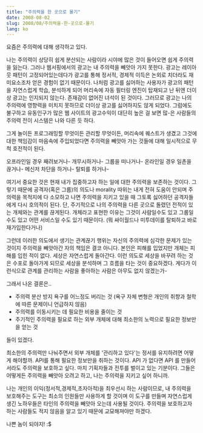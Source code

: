 ```yaml
---
title: "주의력을 한 곳으로 몰기"
date: 2008-08-02
slug: 2008/08/주의력을-한-곳으로-몰기
lang: ko
---
```


요즘은 주의력에 대해 생각하고 있다.

나는 주의력이 상당히 쉽게 분산되는 사람이라 시야에 많은 것이 들어오면 쉽게 주의력을 잃는다. 그러나 웹서핑에서의 광고는 내 주의력을 빼앗아 가지 못한다. 광고는 레이아웃 패턴이 고정되어있는데다가 광고를 통해 정서적, 경제적 이득은 논외로 치더라도 재미요소조차 얻은 경험이 없기 때문이다. 나처럼 광고를 싫어하는 사용자가 광고의 패턴을 자연스럽게 학습, 분석하게 되어 머리속에 자동 필터링 엔진이 탑재되고 난 뒤엔 더이상 광고는 인지되지 않는다. 존재감이 없어진 녀석이 된 것이다. 그러므로 광고는 나의 주의력에 영향력을 미치지 못하므로 더이상 광고를 싫어하지도 않게 되었다. 
그럼에도 불구하고 유동인구가 많은 웹 사이트의 광고수익이 대단히 높은 걸 보면 많-은 사람들의 주의력 전이 시스템은 나와 다른 듯 하다. 

그게 놀이든 프로그래밍할 무엇이든 관리할 무엇이든, 머리속에 퀘스트가 생겼고 그것에 대한 책임감이 마음속에 주입되었다면 주의력을 빼앗아 가는 것들에 대해 일시적으로 무척 호전적이 된다. 

오프라인일 경우 째려보거나- 개무시하거나- 그룹을 떠나거나-
온라인일 경우 일촌을 끊거나- 메신저 차단을 하거나- 탈퇴를 하거나-

여기서 중요한 것은 현재 내가 집중하고자 하는 일에 대한 주의력을 보존하는 것이다. 그렇기 때문에 공격자(혹은 그룹)의 의도나 morality 따위는 내게 전혀 도움이 안되며 주의력을 목적지에 다 소모하고 나면 주의력을 지키고 있을 때 그토록 싫어하던 공격자들에게 다시 호의적이 된다. 단, 주기적으로 나의 주의력을 다른 곳으로 돌렸던 전적이 있는 개체와는 관계를 끊게된다. 개체라고 표현한 이유는 그것이 사람일수도 있고 그룹일수도 있고 어떤 서비스일 수도 있기 때문이다. (뭐 싸이월드나 미투데이를 탈퇴하고 바로 재가입한다거나)

그런데 이러한 의도에서 생기는 관계끊기 행위는 자신의 주의력에 심각한 문제가 있는 것이지 주의력을 빼앗아간 자의 책임은 결코 아니다. 본인은 피해를 입었지만 개체는 피해를 입힌 적이 없다.  세상은 자연스럽게 돌아간다. 이런 의도로 세상을 바꾸려 하는 것은 수포로 돌아가게 되므로 세상을 분석하며 그 흐름을 타는 것이 중요하겠다. 게다가 이런식으로 관계를 관리하는 사람을 좋아하는 사람은 아무도 없지 않겠는가-

그래서 나온 결론은..

- 주의력 분산 방지 욕구를 어느정도 버리는 것 (욕구 자체 변형은 개인의 취향과 철학에 따른 문제이니 언급하지 않음)
- 주의력를 이동시키는 데 필요한 비용을 줄이는 것
- 주기적인 주의력을 필요로 하는 외부 개체에 대해 최소한의 노력으로 필요한 정보만을 얻는 것

들이 있겠다.

최소한의 주의력만 나눠주면서 외부 개체를 '관리하고 있다'는 정서를 유지하려면 어떻게 해야할까.
API를 통해 필요한 정보만을 취하는 것이다. API 가 없다면 API 를 만들어서라도 주의력을 보호하고 싶다. 마치 기획자들과 전투를 벌이고 있는 기분이다. 그들은 어떻게든 주의력을 빼앗아 오려고 하고, 나는 주의력을 지키고 싶어 하니까.  

나는 개인의 이익(정서적,경제적,초자아적)을 최우선시 하는 사람이므로, 내 주의력을 보호해주는 도구는 최소의 인원들만 사용하게 할 것이며 이 도구를 만들며 자연스럽게 생긴 노하우들은 타인의 주의력을 빼앗아 오는데 사용될 것이다. 주의력을 보호하고자 하는 사람들도 적지 않음을 알고 있기 때문에 교묘해져야만 하겠다.

나쁜 놈이 되야지! :$
